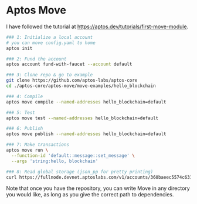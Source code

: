 # Aptos Move

I have followed the tutorial at <https://aptos.dev/tutorials/first-move-module>.

```sh
### 1: Initialize a local account
# you can move config.yaml to home
aptos init

### 2: Fund the account
aptos account fund-with-faucet --account default

### 3: Clone repo & go to example
git clone https://github.com/aptos-labs/aptos-core
cd ./aptos-core/aptos-move/move-examples/hello_blockchain

### 4: Compile
aptos move compile --named-addresses hello_blockchain=default

### 5: Test
aptos move test --named-addresses hello_blockchain=default

### 6: Publish
aptos move publish --named-addresses hello_blockchain=default

### 7: Make transactions
aptos move run \
  --function-id 'default::message::set_message' \
  --args 'string:hello, blockchain'

### 8: Read global storage (json_pp for pretty printing)
curl https://fullnode.devnet.aptoslabs.com/v1/accounts/360baeec5574c631eb1e661027b038679203bf5bd2999e3262a39e5ade26247b/resource/0x360baeec5574c631eb1e661027b038679203bf5bd2999e3262a39e5ade26247b::message::MessageHolder | json_pp
```

Note that once you have the repository, you can write Move in any directory you would like, as long as you give the correct path to dependencies.
